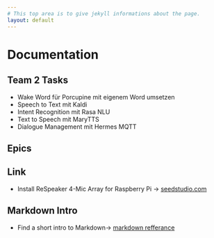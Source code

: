 ```yaml
---
# This top area is to give jekyll informations about the page.
layout: default
---
```

# Documentation

## Team 2 Tasks
- Wake Word für Porcupine mit eigenem Word umsetzen
- Speech to Text mit Kaldi
- Intent Recognition mit Rasa NLU
- Text to Speech mit MaryTTS
- Dialogue Management mit Hermes MQTT

## Epics

## Link
- Install ReSpeaker 4-Mic Array for Raspberry Pi -> [seedstudio.com](https://wiki.seeedstudio.com/ReSpeaker_4_Mic_Array_for_Raspberry_Pi/)

## Markdown Intro
- Find a short intro to Markdown-> [markdown refferance](./pages/markdown_referance.md)

